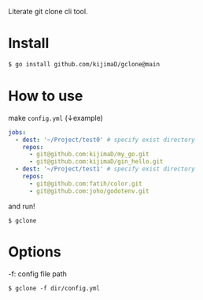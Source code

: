 Literate git clone cli tool.

# Install

```sh
$ go install github.com/kijimaD/gclone@main
```

# How to use

make `config.yml`
(↓example)
```yaml
jobs:
  - dest: '~/Project/test0' # specify exist directory
    repos:
      - git@github.com:kijimaD/my_go.git
      - git@github.com:kijimaD/gin_hello.git
  - dest: '~/Project/test1' # specify exist directory
    repos:
      - git@github.com:fatih/color.git
      - git@github.com:joho/godotenv.git
```

and run!
```shell
$ gclone
```

# Options

-f: config file path
```shell
$ gclone -f dir/config.yml
```
